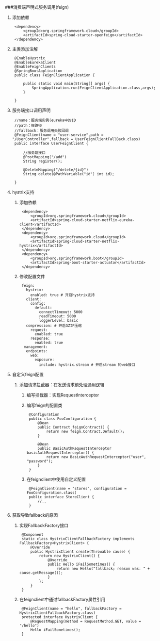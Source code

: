###消费端声明式服务调用(feign)
1. 添加依赖

		<dependency>
            <groupId>org.springframework.cloud</groupId>
            <artifactId>spring-cloud-starter-openfeign</artifactId>
        </dependency>
2. 主类添加注解

		@EnableHystrix
		@EnableEurekaClient
		@EnableFeignClients
		@SpringBootApplication
		public class FeignClientApplication {
		
		    public static void main(String[] args) {
		        SpringApplication.run(FeignClientApplication.class,args);
		    }
		
		}
3. 服务端接口调用声明

        //name：服务端实例(eureka中的ID
        //path：根路径
        //fallback：服务调用失败回调
		@FeignClient(name = "user-service",path = "/UserController",fallback = UserFeignClientFallBack.class)
		public interface UserFeignClient {
		
		    //服务端接口
		    @PostMapping("/add")
		    String register();
		
		    @DeleteMapping("/delete/{id}")
		    String delete(@PathVariable("id") int id);
		
		}
4. hystrix支持
	1. 添加依赖
	
			<dependency>
	            <groupId>org.springframework.cloud</groupId>
	            <artifactId>spring-cloud-starter-netflix-eureka-client</artifactId>
	        </dependency>
	        <dependency>
	            <groupId>org.springframework.cloud</groupId>
	            <artifactId>spring-cloud-starter-netflix-hystrix</artifactId>
	        </dependency>
	        <dependency>
	            <groupId>org.springframework.boot</groupId>
	            <artifactId>spring-boot-starter-actuator</artifactId>
	        </dependency>
	2. 修改配置文件 
	
			feign:
			  hystrix:
			    enabled: true # 开启hystrix支持
			  client:
			    config:
			      default:
			        connectTimeout: 5000
			        readTimeout: 5000
			        loggerLevel: basic
			  compression: # 开启GZIP压缩
			    request:
			      enabled: true
			    response:
			      enabled: true
			 management:
			  endpoints:
			    web:
			      exposure:
			        include: hystrix.stream # 开启stream 的web接口
5. 自定义feign配置
	1. 添加请求拦截器：在发送请求前处理通用逻辑
		1. 编写拦截器：实现RequestInterceptor
		2. 编写feign的配置类

				@Configuration
				public class FooConfiguration {
				    @Bean
				    public Contract feignContract() {
				        return new feign.Contract.Default();
				    }
				
				    @Bean
				    public BasicAuthRequestInterceptor basicAuthRequestInterceptor() {
				        return new BasicAuthRequestInterceptor("user", "password");
				    }
				}     
		3. 在feignclient中使用自定义配置
		
				@FeignClient(name = "stores", configuration = FooConfiguration.class)
				public interface StoreClient {
				    //..
				}
6. 获取导致fallback的原因
	1. 实现FallbackFactory接口
	
			@Component
			static class HystrixClientFallbackFactory implements FallbackFactory<HystrixClient> {
				@Override
				public HystrixClient create(Throwable cause) {
					return new HystrixClient() {
						@Override
						public Hello iFailSometimes() {
							return new Hello("fallback; reason was: " + cause.getMessage());
						}
					};
				}
			}
	2. 在feignclient中通过fallbackFactory属性引用 

			@FeignClient(name = "hello", fallbackFactory = HystrixClientFallbackFactory.class)
			protected interface HystrixClient {
				@RequestMapping(method = RequestMethod.GET, value = "/hello")
				Hello iFailSometimes();
			}	